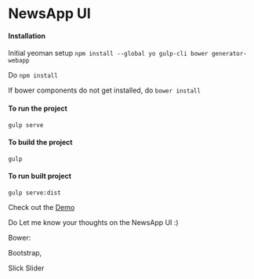 # NewsApp UI

#### Installation
Initial yeoman setup
`npm install --global yo gulp-cli bower generator-webapp`

Do `npm install`

If bower components do not get installed,
do `bower install`

#### To run the project
`gulp serve`

#### To build the project
`gulp`

#### To run built project
`gulp serve:dist`

Check out the [Demo](http://ashwinshenoy.com/news)


Do Let me know your thoughts on the NewsApp UI :)

Bower:

Bootstrap,

Slick Slider
